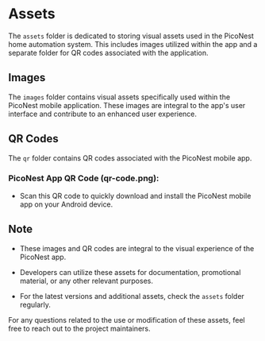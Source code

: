 # Assets 

The `assets` folder is dedicated to storing visual assets used in the PicoNest home automation system. This includes images utilized within the app and a separate folder for QR codes associated with the application.

## Images

The `images` folder contains visual assets specifically used within the PicoNest mobile application. These images are integral to the app's user interface and contribute to an enhanced user experience.

## QR Codes

The `qr` folder contains QR codes associated with the PicoNest mobile app.

### PicoNest App QR Code (qr-code.png):
   - Scan this QR code to quickly download and install the PicoNest mobile app on your Android device.

## Note

- These images and QR codes are integral to the visual experience of the PicoNest app.

- Developers can utilize these assets for documentation, promotional material, or any other relevant purposes.

- For the latest versions and additional assets, check the `assets` folder regularly.

For any questions related to the use or modification of these assets, feel free to reach out to the project maintainers.
